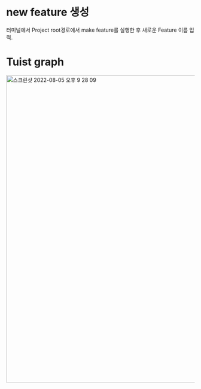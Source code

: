 # new feature 생성

터미널에서 Project root경로에서 make feature를 실행한 후 새로운 Feature 이름 입력.

# Tuist graph

<img width="823" alt="스크린샷 2022-08-05 오후 9 28 09" src="https://user-images.githubusercontent.com/74440939/186039745-d3daebae-fe40-4fbe-a2ab-acf5ef566fda.png">
